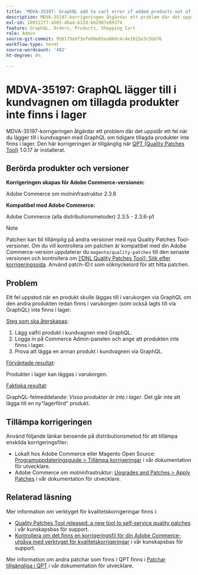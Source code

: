 ```yaml
---
title: 'MDVA-35197: GraphQL add to cart error if added products out of stock'
description: MDVA-35197-korrigeringen åtgärdar ett problem där det uppstår ett fel när du lägger till i kundvagnen med GraphQL om tidigare tillagda produkter inte finns i lager. Den här korrigeringen är tillgänglig när [QPT-verktyget (Quality Patches Tool)](/help/announcements/adobe-commerce-announcements/magento-quality-patches-released-new-tool-to-self-serve-quality-patches.md) 1.0.17 är installerat.
exl-id: 189312f7-a505-4ba4-b12d-662987e69374
feature: GraphQL, Orders, Products, Shopping Cart
role: Admin
source-git-commit: 958179e0f3efe08e65ea8b0c4c4e1015e3c5bb76
workflow-type: tm+mt
source-wordcount: '402'
ht-degree: 0%

---
```


# MDVA-35197: GraphQL lägger till i kundvagnen om tillagda produkter inte finns i lager

MDVA-35197-korrigeringen åtgärdar ett problem där det uppstår ett fel när du lägger till i kundvagnen med GraphQL om tidigare tillagda produkter inte finns i lager. Den här korrigeringen är tillgänglig när [QPT (Quality Patches Tool)](/help/announcements/adobe-commerce-announcements/magento-quality-patches-released-new-tool-to-self-serve-quality-patches.md) 1.0.17 är installerat.

## Berörda produkter och versioner

**Korrigeringen skapas för Adobe Commerce-versionen:**

Adobe Commerce om molninfrastruktur 2.3.6

**Kompatibel med Adobe Commerce:**

Adobe Commerce (alla distributionsmetoder) 2.3.5 - 2.3.6-p1

>[!NOTE]
>
>Patchen kan bli tillämplig på andra versioner med nya Quality Patches Tool-versioner. Om du vill kontrollera om patchen är kompatibel med din Adobe Commerce-version uppdaterar du `magento/quality-patches` till den senaste versionen och kontrollera om [[!DNL Quality Patches Tool]: Sök efter korrigeringssida](https://devdocs.magento.com/quality-patches/tool.html#patch-grid). Använd patch-ID:t som söknyckelord för att hitta patchen.

## Problem

Ett fel uppstod när en produkt skulle läggas till i varukorgen via GraphQL om den andra produkten redan finns i varukorgen (som också lagts till via GraphQL) inte finns i lager.

<u>Steg som ska återskapas</u>:

1. Lägg valfri produkt i kundvagnen med GraphQL.
1. Logga in på Commerce Admin-panelen och ange att produkten inte finns i lager.
1. Prova att lägga en annan produkt i kundvagnen via GraphQL.

<u>Förväntade resultat</u>:

Produkter i lager kan läggas i varukorgen.

<u>Faktiska resultat</u>:

GraphQL-felmeddelande: *Vissa produkter är inte i lager*. Det går inte att lägga till en ny&quot;lagerförd&quot; produkt.

## Tillämpa korrigeringen

Använd följande länkar beroende på distributionsmetod för att tillämpa enskilda korrigeringsfiler:

* Lokalt hos Adobe Commerce eller Magento Open Source: [Programuppdateringsguide > Tillämpa korrigeringar](https://devdocs.magento.com/guides/v2.4/comp-mgr/patching/mqp.html) i vår dokumentation för utvecklare.
* Adobe Commerce om molninfrastruktur: [Upgrades and Patches > Apply Patches](https://devdocs.magento.com/cloud/project/project-patch.html) i vår dokumentation för utvecklare.

## Relaterad läsning

Mer information om verktyget för kvalitetskorrigeringar finns i:

* [Quality Patches Tool released: a new tool to self-service quality patches](/help/announcements/adobe-commerce-announcements/magento-quality-patches-released-new-tool-to-self-serve-quality-patches.md) i vår kunskapsbas för support.
* [Kontrollera om det finns en korrigeringsfil för din Adobe Commerce-utgåva med verktyget för kvalitetskorrigeringar](/help/support-tools/patches-available-in-qpt-tool/check-patch-for-magento-issue-with-magento-quality-patches.md) i vår kunskapsbas för support.

Mer information om andra patchar som finns i QPT finns i [Patchar tillgängliga i QPT](https://devdocs.magento.com/quality-patches/tool.html#patch-grid) i vår dokumentation för utvecklare.
